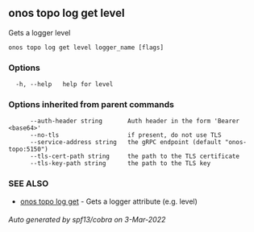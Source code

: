 ## onos topo log get level

Gets a logger level

```
onos topo log get level logger_name [flags]
```

### Options

```
  -h, --help   help for level
```

### Options inherited from parent commands

```
      --auth-header string       Auth header in the form 'Bearer <base64>'
      --no-tls                   if present, do not use TLS
      --service-address string   the gRPC endpoint (default "onos-topo:5150")
      --tls-cert-path string     the path to the TLS certificate
      --tls-key-path string      the path to the TLS key
```

### SEE ALSO

* [onos topo log get](onos_topo_log_get.md)	 - Gets a logger attribute (e.g. level)

###### Auto generated by spf13/cobra on 3-Mar-2022
